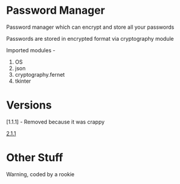 # Password Manager
Password manager which can encrypt and store all your passwords

Passwords are stored in encrypted format via cryptography module

Imported modules -
  1. OS
  2. json
  3. cryptography.fernet
  4. tkinter

# Versions
[1.1.1] - Removed because it was crappy

[2.1.1](https://github.com/Dev-023/Password-Manager/tree/2.1)


# Other Stuff
Warning, coded by a rookie
